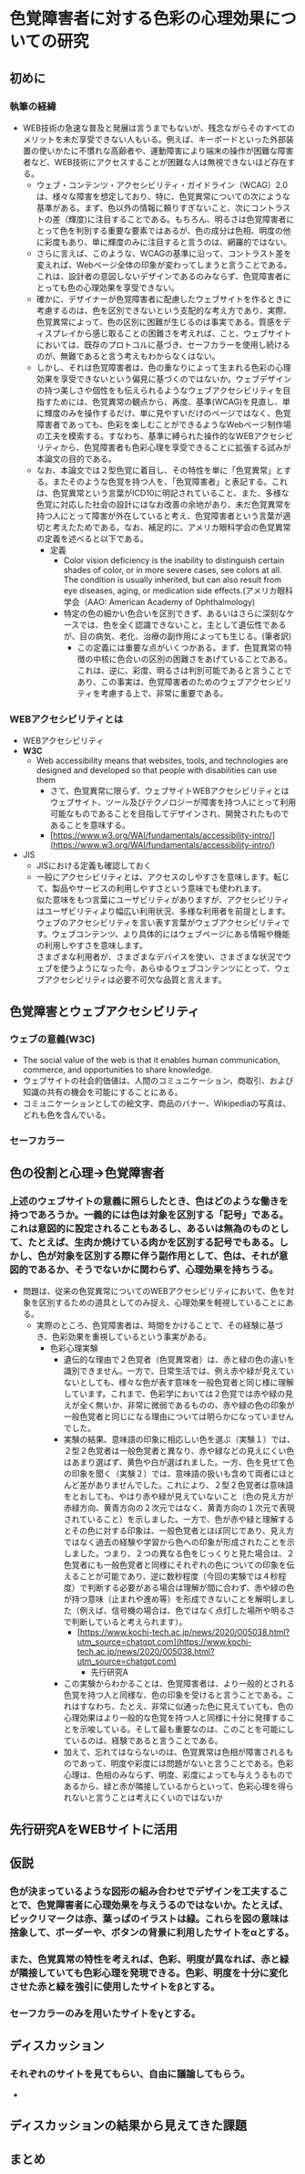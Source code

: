 # 色覚障害者に対する色彩の心理効果についての研究

## 初めに

### 執筆の経緯
- WEB技術の急速な普及と発展は言うまでもないが、残念ながらそのすべてのメリットを未だ享受できない人もいる。例えば、キーボードといった外部装置の使いかたに不慣れな高齢者や、運動障害により端末の操作が困難な障害者など、WEB技術にアクセスすることが困難な人は無視できないほど存在する。
	- ウェブ・コンテンツ・アクセシビリティ・ガイドライン（WCAG）2.0は、様々な障害を想定しており、特に、色覚異常についての次にような基準がある。まず、色以外の情報に頼りすぎないこと、次にコントラストの差（輝度)に注目することである。もちろん、明るさは色覚障害者にとって色を判別する重要な要素ではあるが、色の成分は色相、明度の他に彩度もあり、単に輝度のみに注目すると言うのは、網羅的ではない。
	- さらに言えば、このような、WCAGの基準に沿って、コントラスト差を変えれば、Webページ全体の印象が変わってしまうと言うことである。これは、設計者の意図しないデザインであるのみならず、色覚障害者にとっても色の心理効果を享受できない。
	- 確かに、デザイナーが色覚障害者に配慮したウェブサイトを作るときに考慮するのは、色を区別できないという支配的な考え方であり、実際、色覚異常によって、色の区別に困難が生じるのは事実である。質感をディスプレイから感じ取ることの困難さを考えれば、こと、ウェブサイトにおいては、既存のプロトコルに基づき、セーフカラーを使用し続けるのが、無難であると言う考えもわからなくはない。
	- しかし、それは色覚障害者は、色の重なりによって生まれる色彩の心理効果を享受できないという偏見に基づくのではないか。ウェブデザインの持つ美しさや個性をも伝えられるようなウェブアクセシビリティを目指すためには、色覚異常の観点から、再度、基準(WCAG)を見直し、単に輝度のみを操作するだけ、単に見やすいだけのページではなく、色覚障害者であっても、色彩を楽しむことができるようなWebページ制作場の工夫を模索する。すなわち、基準に縛られた操作的なWEBアクセシビリティから、色覚障害者も色彩心理を享受できることに拡張する試みが本論文の目的である。
	- なお、本論文では２型色覚に着目し、その特性を単に「色覚異常」とする。またそのような色覚を持つ人を、「色覚障害者」と表記する。これは、色覚異常という言葉がICD10に明記されていること、また、多様な色覚に対応した社会の設計にはなお改善の余地があり、未だ色覚異常を持つ人にとって障害が外在していると考え、色覚障害者という言葉が適切と考えたためである。なお、補足的に、アメリカ眼科学会の色覚異常の定義を述べると以下である。
		- 定義
			- Color vision deficiency is the inability to distinguish certain shades of color, or in more severe cases, see colors at all. The condition is usually inherited, but can also result from eye diseases, aging, or medication side effects.(アメリカ眼科学会（AAO: American Academy of Ophthalmology)
			- 特定の色の細かい色合いを区別できず、あるいはさらに深刻なケースでは、色を全く認識できないこと。主として遺伝性であるが、目の病気、老化、治療の副作用によっても生じる。(筆者訳)
				- この定義には重要な点がいくつかある。まず、色覚異常の特徴の中核に色合いの区別の困難さをあげていることである。これは、逆に、彩度、明るさは判別可能であると言うことであり、この事実は、色覚障害者のためのウェブアクセシビリティを考慮する上で、非常に重要である。

### WEBアクセシビリティとは
- WEBアクセシビリティ
- **W3C**
	- Web accessibility means that websites, tools, and technologies are designed and developed so that people with disabilities can use them
		- さて、色覚異常に限らず、ウェブサイトWEBアクセシビリティとはウェブサイト、ツール及びテクノロジーが障害を持つ人にとって利用可能なものであることを目指してデザインされ、開発されたものであることを意味する。
		- [https://www.w3.org/WAI/fundamentals/accessibility-intro/](https://www.w3.org/WAI/fundamentals/accessibility-intro/)
- JIS
	- JISにおける定義も確認しておく
	- 一般にアクセシビリティとは、アクセスのしやすさを意味します。転じて、製品やサービスの利用しやすさという意味でも使われます。  
	  似た意味をもつ言葉にユーザビリティがありますが、アクセシビリティはユーザビリティより幅広い利用状況、多様な利用者を前提とします。  
	  ウェブのアクセシビリティを言い表す言葉がウェブアクセシビリティです。ウェブコンテンツ、より具体的にはウェブページにある情報や機能の利用しやすさを意味します。  
	  さまざまな利用者が、さまざまなデバイスを使い、さまざまな状況でウェブを使うようになった今、あらゆるウェブコンテンツにとって、ウェブアクセシビリティは必要不可欠な品質と言えます。

## 色覚障害とウェブアクセシビリティ

### ウェブの意義(W3C)
- The social value of the web is that it enables human communication, commerce, and opportunities to share knowledge. 
- ウェブサイトの社会的価値は、人間のコミュニケーション、商取引、および知識の共有の機会を可能にすることにある。
- コミュニケーションとしての絵文字、商品のバナー、Wikipediaの写真は、どれも色を含んでいる。

### セーフカラー

## 色の役割と心理→色覚障害者

### 上述のウェブサイトの意義に照らしたとき、色はどのような働きを持つであろうか。一義的には色は対象を区別する「記号」である。これは意図的に設定されることもあるし、あるいは無為のものとして、たとえば、生肉か焼けている肉かを区別する記号でもある。しかし、色が対象を区別する際に伴う副作用として、色は、それが意図的であるか、そうでないかに関わらず、心理効果を持ちうる。
- 問題は、従来の色覚異常についてのWEBアクセシビリティにおいて、色を対象を区別するための道具としてのみ捉え、心理効果を軽視していることにある。
	- 実際のところ、色覚障害者は、時間をかけることで、その経験に基づき、色彩効果を重視しているという事実がある。
		- 色彩心理実験
			- 遺伝的な理由で２色覚者（色覚異常者）は、赤と緑の色の違いを識別できません。一方で、日常生活では、例え赤や緑が見えていないとしても、様々な色が表す意味を一般色覚者と同じ様に理解しています。これまで、色彩学においては２色覚では赤や緑の見えが全く無いか、非常に微弱であるものの、赤や緑の色の印象が一般色覚者と同じになる理由については明らかになっていませんでした。
			- 実験の結果、意味語の印象に相応しい色を選ぶ（実験１）では、２型２色覚者は一般色覚者と異なり、赤や緑などの見えにくい色はあまり選ばず、黄色や白が選ばれました。一方、色を見せて色の印象を聞く（実験２）では、意味語の扱いも含めて両者にほとんど差がありませんでした。これにより、２型２色覚者は意味語をとおしても、やはり赤や緑が見えていないこと（色の見え方が赤緑方向、黄青方向の２次元ではなく、黄青方向の１次元で表現されていること）を示しました。一方で、色が赤や緑と理解するとその色に対する印象は、一般色覚者とほぼ同じであり、見え方ではなく過去の経験や学習から色への印象が形成されたことを示しました。つまり、２つの異なる色をじっくりと見た場合は、２色覚者にも一般色覚者と同様にそれぞれの色についての印象を伝えることが可能であり、逆に数秒程度（今回の実験では４秒程度）で判断する必要がある場合は理解が間に合わず、赤や緑の色が持つ意味（止まれや進め等）を形成できないことを解明しました（例えば、信号機の場合は、色ではなく点灯した場所や明るさで判断していると考えられます）。
				- [https://www.kochi-tech.ac.jp/news/2020/005038.html?utm_source=chatgpt.com](https://www.kochi-tech.ac.jp/news/2020/005038.html?utm_source=chatgpt.com)
					- 先行研究A
			- この実験からわかることは、色覚障害者は、より一般的とされる色覚を持つ人と同様な、色の印象を受けると言うことである。これはすなわち、たとえ、非常に似通った色に見えていても、色の心理効果はより一般的な色覚を持つ人と同様に十分に発揮することを示唆している。そして最も重要なのは、このことを可能にしているのは、経験であると言うことである。
			- 加えて、忘れてはならないのは、色覚異常は色相が障害されるものであって、明度や彩度には問題がないと言うことである。色彩心理は、色相のみならず、明度、彩度によっても与えうるものであるから、緑と赤が隣接しているからといって、色彩心理を得られないと言うことは考えにくいのではないか

## 先行研究AをWEBサイトに活用

## 仮説

### 色が決まっているような図形の組み合わせでデザインを工夫することで、色覚障害者に心理効果を与えうるのではないか。たとえば、ビックリマークは赤、葉っぱのイラストは緑。これらを図の意味は捨象して、ボーダーや、ボタンの背景に利用したサイトをαとする。

### また、色覚異常の特性を考えれば、色彩、明度が異なれば、赤と緑が隣接していても色彩心理を発現できる。色彩、明度を十分に変化させた赤と緑を強引に使用したサイトをβとする。

### セーフカラーのみを用いたサイトをγとする。

## ディスカッション

### それぞれのサイトを見てもらい、自由に議論してもらう。
- 

## ディスカッションの結果から見えてきた課題

## まとめ
